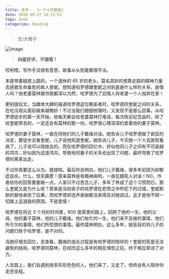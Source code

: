 ```yaml
---
title: 读书 - 《一个人的朝圣》
date: 2016-09-27 14:15:53
tags: book
categories: Reading
---
```


> 文/大橙子

![image](https://image.tobyqin.cn/haroldfry.jpg)

> **四星好评，不错哦！**

哎哟喂，写作手法很有意思，故事从头到尾都很平淡。

<!-- more -->

本是带着疑惑上路的，一个退休的 65 岁的老头，莫名其妙的想靠走路的精神力量去拯救生命垂危的故人奎妮。想知道哈罗德跟奎妮之间到底是什么样的关系，是情人吗？他老婆莫林跟邻居都深以为然，哈罗德为了旧情人将老婆一个人抛弃在家！

更别提后文，当媒体大肆的报道哈罗德这位朝圣者时，哈罗德同奎妮之间的关系，在吃瓜观众面前越来越微妙！不过当我们细细梳理时，又发现不是那么回事。从哈罗德徒步的第一天开始，他每天都会给老婆莫林打电话，每次购买纪念品时，除了给奎妮带去的，一定还会有莫林的那一份。哈罗德心理深深的爱着他的妻子莫林。

哈罗德的妻子莫林，一直在同他们的儿子戴维对话。她告诉儿子哈罗德做了疯狂的决定，要徒步去看奎妮，儿子说他知道奎妮。她告诉儿子，今天她一个人去医院看病了，儿子说可以陪她去的。而在哈罗德的回忆中，好似他同儿子之间有不可逾越的鸿沟；好似因为这道鸿沟，导致他同妻子的关系也出现了问题，最终导致了哈罗德的离家出走。

不过你真要这么以为，就错啦。最后你会明白，他们儿子戴维，很多年前因为抑郁症自杀。什么，惊天霹雳！原来莫林是有精神病哟，一直在跟死人对话！NO，作者给你的回答要委婉一点，人家只不过思念儿子，多年了养成了这个习惯而已。那么奎妮又是为什么呢？原来是当初丧子的哈罗德在悲愤之中所犯下的过错，奎妮默默的替他承担了后果，而哈罗德却连声谢谢都没来得及对她说过。这才是他不顾一切踏上这道路的原因，不是爱情！

哈罗德在将近 3 个月的时间里，600 度英里的路上，回顾了他的一生，他的父母，他的妻子莫林，他的儿子戴维。他们匆忙的一生，他们来不及做的事情，他们所亏欠的事情，他们所怨恨的事情。最终莫林明白，这么多年，她盲目的将儿子的问题归咎于哈罗德，是不对的。

当她仔细去回忆，去查看，戴维的成长过程是有哈罗德的陪伴的！奎妮的死是无法避免的结局，哈罗德同莫林，在经历这么多年的相互埋怨之后，终于相互原谅了对方。

人生路上，我们会遇到很多形形色色的人，他们来了，又走了。但终会有人陪伴你走完全程。
